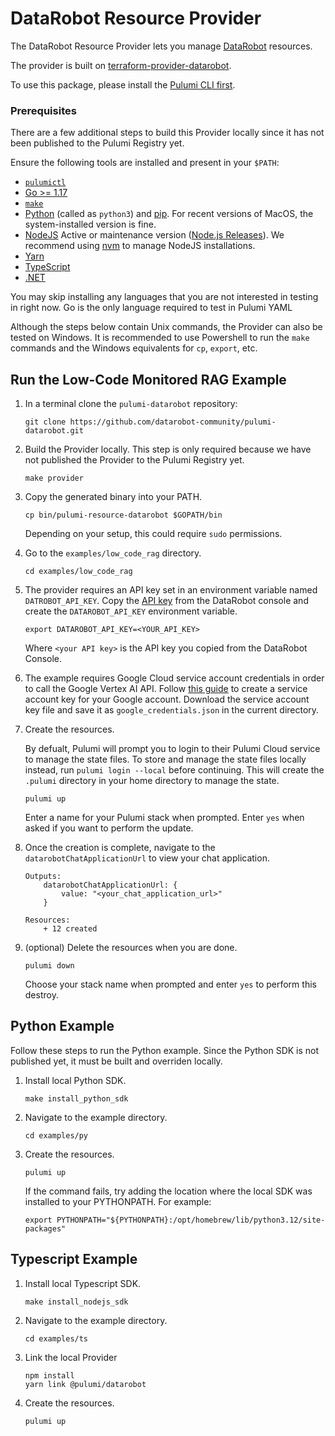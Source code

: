 # DataRobot Resource Provider

The DataRobot Resource Provider lets you manage [DataRobot](https://www.datarobot.com/) resources.

The provider is built on [terraform-provider-datarobot](https://github.com/datarobot-community/terraform-provider-datarobot).

To use this package, please install the [Pulumi CLI first](https://www.pulumi.com/docs/install/).

### Prerequisites

There are a few additional steps to build this Provider locally since it has not been published to the Pulumi Registry yet.

Ensure the following tools are installed and present in your `$PATH`:

- [`pulumictl`](https://github.com/pulumi/pulumictl#installation)
- [Go >= 1.17](https://golang.org/dl/)
- [`make`](https://formulae.brew.sh/formula/make)
- [Python](https://www.python.org/downloads/) (called as `python3`) and [pip](https://pypi.org/project/pip/). For recent versions of MacOS, the system-installed version is fine.
- [NodeJS](https://nodejs.org/en/) Active or maintenance version ([Node.js Releases](https://nodejs.org/en/about/previous-releases)).  We recommend using [nvm](https://github.com/nvm-sh/nvm) to manage NodeJS installations.
- [Yarn](https://yarnpkg.com/)
- [TypeScript](https://www.typescriptlang.org/)
- [.NET](https://dotnet.microsoft.com/download)

You may skip installing any languages that you are not interested in testing in right now. Go is the only language required to test in Pulumi YAML

Although the steps below contain Unix commands, the Provider can also be tested on Windows.
It is recommended to use Powershell to run the `make` commands and the Windows equivalents for `cp`, `export`, etc.

## Run the Low-Code Monitored RAG Example

1. In a terminal clone the `pulumi-datarobot` repository:

    ~~~ shell
    git clone https://github.com/datarobot-community/pulumi-datarobot.git
    ~~~

1. Build the Provider locally.
This step is only required because we have not published the Provider to the Pulumi Registry yet.

    ~~~ shell
    make provider
    ~~~

1. Copy the generated binary into your PATH.

    ~~~ shell
    cp bin/pulumi-resource-datarobot $GOPATH/bin 
    ~~~

    Depending on your setup, this could require `sudo` permissions.


1. Go to the `examples/low_code_rag` directory.

    ~~~ shell
    cd examples/low_code_rag
    ~~~

1. The provider requires an API key set in an environment variable named `DATROBOT_API_KEY`. Copy the [API key](https://docs.datarobot.com/en/docs/get-started/acct-mgmt/acct-settings/api-key-mgmt.html#api-key-management) from the DataRobot console and create the `DATAROBOT_API_KEY` environment variable.

    ~~~ shell
    export DATAROBOT_API_KEY=<YOUR_API_KEY>
    ~~~

    Where `<your API key>` is the API key you copied from the DataRobot Console.
 
 1. The example requires Google Cloud service account credentials in order to call the Google Vertex AI API. Follow [this guide](https://cloud.google.com/iam/docs/keys-create-delete#creating) to create a service account key for your Google account.
 Download the service account key file and save it as `google_credentials.json` in the current directory.

1. Create the resources.

    By defualt, Pulumi will prompt you to login to their Pulumi Cloud service to manage the state files.
    To store and manage the state files locally instead, run `pulumi login --local` before continuing.
    This will create the `.pulumi` directory in your home directory to manage the state.

    ~~~ shell
    pulumi up
    ~~~

    Enter a name for your Pulumi stack when prompted.
    Enter `yes` when asked if you want to perform the update.

1. Once the creation is complete, navigate to the `datarobotChatApplicationUrl` to view your chat application.

    ~~~ shell
    Outputs:
        datarobotChatApplicationUrl: {
            value: "<your_chat_application_url>"
        }

    Resources:
        + 12 created
    ~~~

1. (optional) Delete the resources when you are done.

    ~~~ shell
    pulumi down
    ~~~

    Choose your stack name when prompted and enter `yes` to perform this destroy. 

## Python Example

Follow these steps to run the Python example.
Since the Python SDK is not published yet, it must be built and overriden locally.

1. Install local Python SDK.

    ~~~ shell
    make install_python_sdk
    ~~~

1. Navigate to the example directory.

    ~~~ shell
    cd examples/py
    ~~~

1. Create the resources.

    ~~~ shell
    pulumi up
    ~~~

    If the command fails, try adding the location where the local SDK was installed to your PYTHONPATH. For example:
    ~~~ shell
    export PYTHONPATH="${PYTHONPATH}:/opt/homebrew/lib/python3.12/site-packages"
    ~~~

## Typescript Example

1. Install local Typescript SDK.

    ~~~ shell
    make install_nodejs_sdk
    ~~~

1. Navigate to the example directory.

    ~~~ shell
    cd examples/ts
    ~~~

1. Link the local Provider

    ~~~ shell
    npm install
    yarn link @pulumi/datarobot
    ~~~

1. Create the resources.

    ~~~ shell
    pulumi up
    ~~~
